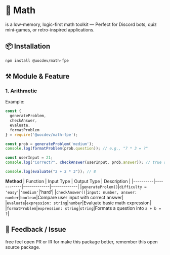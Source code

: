 # 🧮 Math 
is a low-memory, logic-first math toolkit — Perfect for Discord bots, quiz mini-games, or retro-inspired applications.

## 📦 Installation 
```bash
npm install @uocdev/math-fpe
```
## ⚒️ Module  & Feature
### 1. Arithmetic
Example: 
```js
const {
  generateProblem,
  checkAnswer,
  evaluate,
  formatProblem
} = require('@uocdev/math-fpe');

const prob = generateProblem('medium');
console.log(formatProblem(prob.question)); // e.g., "7 * 3 = ?"

const userInput = 21;
console.log("Correct?", checkAnswer(userInput, prob.answer)); // true or false

console.log(evaluate("2 + 2 * 3")); // 8
```
**Method**
| Function | Input Type | Output Type | Description |
|----------|------------|-------------|-------------|
|`generateProlem()`|`difficulty = 'easy'`|`'medium'`|'hard'|
|`checkAnswer()`|`input: number, answer: number`|`boolean`|Compare user input with correct answer|
|`evaluate`|`expression: string`|`number`|Evaluate basic math expression|
|`formatProblem`|`expression: string`|`string`|Formats a question into `a + b = ?`|

## 💬 Feedback / Issue 
free feel open PR or IR for make this package better, remember this open source package.
